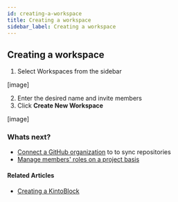 ```yaml
---
id: creating-a-workspace
title: Creating a workspace
sidebar_label: Creating a workspace
---
```


## Creating a workspace

1. Select Workspaces from the sidebar

[image]

2. Enter the desired name and invite members
3. Click **Create New Workspace**

[image]

### Whats next?
* [Connect a GitHub organization](connecting-a-github-organisation.md) to to sync repositories
* [Manage members' roles on a project basis](managing-members.md)

#### Related Articles

* [Creating a KintoBlock](creating-a-kintoblock.md)

